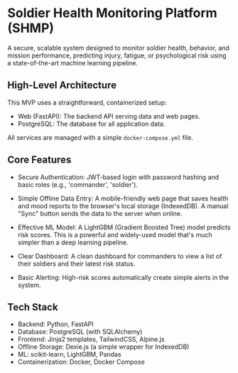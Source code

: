 # Soldier Health Monitoring Platform (SHMP)
A secure, scalable system designed to monitor soldier health, behavior, and mission performance, predicting injury, fatigue, or psychological risk using a state-of-the-art machine learning pipeline.

## High-Level Architecture
This MVP uses a straightforward, containerized setup:

- Web (FastAPI): The backend API serving data and web pages.
- PostgreSQL: The database for all application data.

All services are managed with a simple `docker-compose.yml` file.

## Core Features
- Secure Authentication: JWT-based login with password hashing and basic roles (e.g., 'commander', 'soldier').

- Simple Offline Data Entry: A mobile-friendly web page that saves health and mood reports to the browser's local storage (IndexedDB). A manual "Sync" button sends the data to the server when online.

- Effective ML Model: A LightGBM (Gradient Boosted Tree) model predicts risk scores. This is a powerful and widely-used model that's much simpler than a deep learning pipeline.

- Clear Dashboard: A clean dashboard for commanders to view a list of their soldiers and their latest risk status.

- Basic Alerting: High-risk scores automatically create simple alerts in the system.

## Tech Stack
- Backend: Python, FastAPI
- Database: PostgreSQL (with SQLAlchemy)
- Frontend: Jinja2 templates, TailwindCSS, Alpine.js
- Offline Storage: Dexie.js (a simple wrapper for IndexedDB)
- ML: scikit-learn, LightGBM, Pandas
- Containerization: Docker, Docker Compose